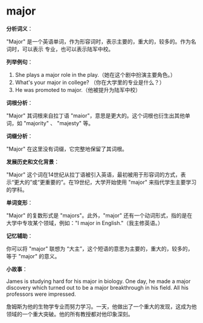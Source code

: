 # major

**分析词义**：

  

"Major" 是一个英语单词，作为形容词时，表示主要的，重大的，较多的。作为名词时，可以表示 专业，也可以表示陆军中校。

  

**列举例句**：

  

1.  She plays a major role in the play.（她在这个剧中扮演主要角色。）
2.  What's your major in college? （你在大学里的专业是什么？）
3.  He was promoted to major.（他被提升为陆军中校）

  

**词根分析**：

  

"Major" 其词根来自拉丁语 "maior"，意思是更大的。这个词根也衍生出其他单词，如 "majority" 、 "majesty" 等。

  

**词缀分析**：

  

"Major" 在这里没有词缀，它完整地保留了其词根。

  

**发展历史和文化背景**：

  

"Major" 这个词在14世纪从拉丁语被引入英语，最初被用于形容词的方式，表示“更大的”或“更重要的”。在19世纪，大学开始使用 "major" 来指代学生主要学习的学科。

  

**单词变形**：

  

"Major" 的复数形式是 "majors"。此外，"major" 还有一个动词形式，指的是在大学中专攻某个领域，例如："I major in English."（我主修英语。）

  

**记忆辅助**：

  

你可以将 "major" 联想为 “大主”，这个短语的意思为主要的，重大的，较多的，等于 "major" 的意义。

  

**小故事**：

  

James is studying hard for his major in biology. One day, he made a major discovery which turned out to be a major breakthrough in his field. All his professors were impressed.

  

詹姆斯为他的生物学专业而努力学习。一天，他做出了一个重大的发现，这成为他领域的一个重大突破。他的所有教授都对他印象深刻。
